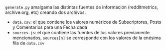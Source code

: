`generate.py` amalgama las distintas fuentes de información (redditmetrics, archive.org, etc) creando dos archivos:

- `data.csv`: el que contiene los valores numéricos de Subscriptores, Posts y Comentarios para una Fecha dada
- `sources.js`: el que contiene las fuentes de los valores previamente mencionados, `sources[n]` se corresponde con los valores de la enésima fila de `data.csv`
